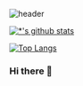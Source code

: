 ![header](https://capsule-render.vercel.app/api?type=waving&color=auto&height=300&section=header&text=깃허브%20특강&fontSize=90)

[![*'s github stats](https://github-readme-stats.vercel.app/api?username=JuneLEE1234&show_icons=true)](https://github.com/JuneLEE1234)

[![Top Langs](https://github-readme-stats.vercel.app/api/top-langs/?username=JuneLEE1234)](https://github.com/JuneLEE1234/github-readme-stats)


### Hi there 👋
